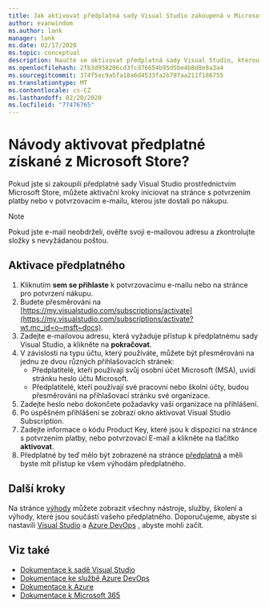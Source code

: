 ```yaml
---
title: Jak aktivovat předplatná sady Visual Studio zakoupená v Microsoft Store | Microsoft Docs
author: evanwindom
ms.author: lank
manager: lank
ms.date: 02/17/2020
ms.topic: conceptual
description: Naučte se aktivovat předplatná sady Visual Studio, kterou jste zakoupili v Microsoft Store.
ms.openlocfilehash: 2fb3d958206cd3fcd76654b95d5be4b8d8e8a3a4
ms.sourcegitcommit: 374f5ec9a5fa18a6d4533fa2b797aa211f186755
ms.translationtype: MT
ms.contentlocale: cs-CZ
ms.lasthandoff: 02/20/2020
ms.locfileid: "77476765"
---
```

# <a name="how-do-i-activate-a-subscription-acquired-from-the-microsoft-store"></a>Návody aktivovat předplatné získané z Microsoft Store?
Pokud jste si zakoupili předplatné sady Visual Studio prostřednictvím Microsoft Store, můžete aktivační kroky iniciovat na stránce s potvrzením platby nebo v potvrzovacím e-mailu, kterou jste dostali po nákupu.

> [!NOTE]
> Pokud jste e-mail neobdrželi, ověřte svoji e-mailovou adresu a zkontrolujte složky s nevyžádanou poštou.

## <a name="activate-your-subscription"></a>Aktivace předplatného
1. Kliknutím **sem se přihlaste** k potvrzovacímu e-mailu nebo na stránce pro potvrzení nákupu.
2. Budete přesměrováni na [https://my.visualstudio.com/subscriptions/activate](https://my.visualstudio.com/subscriptions/activate?wt.mc_id=o~msft~docs).
3. Zadejte e-mailovou adresu, která vyžaduje přístup k předplatnému sady Visual Studio, a klikněte na **pokračovat**.
4. V závislosti na typu účtu, který používáte, můžete být přesměrováni na jednu ze dvou různých přihlašovacích stránek:
    - Předplatitelé, kteří používají svůj osobní účet Microsoft (MSA), uvidí stránku heslo účtu Microsoft.
    - Předplatitelé, kteří používají své pracovní nebo školní účty, budou přesměrováni na přihlašovací stránku své organizace.
5. Zadejte heslo nebo dokončete požadavky vaší organizace na přihlášení.
6. Po úspěšném přihlášení se zobrazí okno aktivovat Visual Studio Subscription.
7. Zadejte informace o kódu Product Key, které jsou k dispozici na stránce s potvrzením platby, nebo potvrzovací E-mail a klikněte na tlačítko **aktivovat**.
8. Předplatné by teď mělo být zobrazené na stránce [předplatná](https://my.visualstudio.com/subscriptions?wt.mc_id=o~msft~docs) a měli byste mít přístup ke všem výhodám předplatného.

## <a name="next-steps"></a>Další kroky
Na stránce [výhody](https://my.visualstudio.com/benefits?wt.mc_id=o~msft~docs) můžete zobrazit všechny nástroje, služby, školení a výhody, které jsou součástí vašeho předplatného.  Doporučujeme, abyste si nastavili [Visual Studio](vs-ide-benefit.md) a [Azure DevOps](vs-azure-devops.md) , abyste mohli začít. 

## <a name="see-also"></a>Viz také
- [Dokumentace k sadě Visual Studio](https://docs.microsoft.com/visualstudio/)
- [Dokumentace ke službě Azure DevOps](https://docs.microsoft.com/azure/devops/)
- [Dokumentace k Azure](https://docs.microsoft.com/azure/)
- [Dokumentace k Microsoft 365](https://docs.microsoft.com/microsoft-365/)

